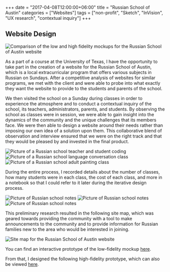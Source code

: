 +++
date = "2017-04-08T12:00:00+06:00"
title = "Russian School of Austin"
categories = ["Websites"]
tags = ["non-profit", "Sketch", "InVision", "UX research", "contextual inquiry"]
+++
## Website Design

![Comparison of the low and high fidelity mockups for the Russian School of Austin website](/img/russianschool1.png "Low and High Fidelity Mockups for the Russian School of Austin Website")

As a part of a course at the University of Texas, I have the opportunity to take part in the creation of a website for the Russian School of Austin, which is a local extracurricular program that offers various subjects in Russian on Sundays. After a competitive analysis of websites for similar programs, we met with the client and were able to probe into what exactly they want the website to provide to the students and parents of the school.

We then visited the school on a Sunday during classes in order to experience the atmosphere and to conduct a contextual inquiry of the school, its teachers, administrators, parents, and students. By observing the school as classes were in session, we were able to gain insight into the dynamics of the community and the unique challenges that its members face. We were then able to design a website around their needs rather than imposing our own idea of a solution upon them. This collaborative blend of observation and interview ensured that we were on the right track and that they would be pleased by and invested in the final product.

![Picture of a Russian school teacher and student coding](/img/russianschool2.jpg "Russian School Teacher and Student Coding")
![Picture of a Russian school language conversation class](/img/russianschool3.jpg "Russian School Language Conversation Class")
![Picture of a Russian school adult painting class](/img/russianschool4.jpg "Russian school adult painting class")

During the entire process, I recorded details about the number of classes, how many students were in each class, the cost of each class, and more in a notebook so that I could refer to it later during the iterative design process.

![Picture of Russian school notes](/img/russianschool5.jpg "Russian School Notes")
![Picture of Russian school notes](/img/russianschool6.jpg "Russian School Notes")
![Picture of Russian school notes](/img/russianschool7.jpg "Russian School Notes")

This preliminary research resulted in the following site map, which was geared towards providing the community with a tool to make announcements to the community and to provide information for Russian families new to the area who would be interested in joining.

![Site map for the Russian School of Austin website](/img/russianschool8.svg "Site Map for the Russian School of Austin Website")

You can find an interactive prototype of the low-fidelity mockup [here](https://invis.io/QUB1FTDH8).

From that, I designed the following high-fidelity prototype, which can also be viewed [here](https://invis.io/BKB82YIEW).
